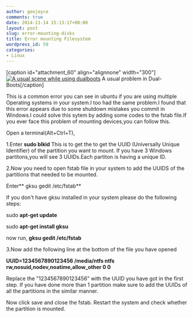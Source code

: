 ```yaml
---
author: geojoyce
comments: true
date: 2014-11-14 15:13:17+00:00
layout: post
slug: error-mounting-disks
title: Error mounting Filesystem
wordpress_id: 59
categories:
- Linux
---
```


[caption id="attachment_60" align="alignnone" width="300"][![A usual scene while using dualboots](https://geojoyce.files.wordpress.com/2014/11/screenshot-from-2014-11-14-201710.png?w=300)](https://geojoyce.files.wordpress.com/2014/11/screenshot-from-2014-11-14-201710.png) A usual problem in Dual-Boots[/caption]

This is a common error you can see in ubuntu if you are using multiple Operating systems in your system.I too had the same problem.I found that this error appears due to some shutdown mistakes you commit in Windows.I could solve this sytem by adding some codes to the fstab file.If you ever face this problem of mounting devices,you can follow this.

Open a terminal(Alt+Ctrl+T),

1.Enter **sudo blkid**
This is to get the to get the UUID (Universally Unique Identifier) of the partition you want to mount.
If you have 3 Windows partitons,you will see 3 UUIDs.Each partiton is having a unique ID.

2.Now you need to open fstab file in your system to add the UUIDS of the partitions that needed to be mounted.

Enter** gksu gedit /etc/fstab**

If you don't have gksu installed in your system please do the following steps:

sudo **apt-get update**

sudo **apt-get install gksu**

now run,
**gksu gedit /etc/fstab**

3.Now add the following line at the bottom of the file you have opened

**UUID=1234567890123456 /media/ntfs ntfs rw,nosuid,nodev,noatime,allow_other 0 0**

Replace the "1234567890123456" with the UUID you have got in the first step.
If you have done more than 1 partition make sure to add the UUIDs of all the partitions in the similar manner.

Now click save and close the fstab.
Restart the system and check whether the partition is mounted.
